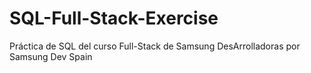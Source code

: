 # SQL-Full-Stack-Exercise
 Práctica de SQL del curso Full-Stack de Samsung DesArrolladoras por Samsung Dev Spain
